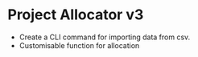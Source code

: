 # Project Allocator v3

* Create a CLI command for importing data from csv.
* Customisable function for allocation
